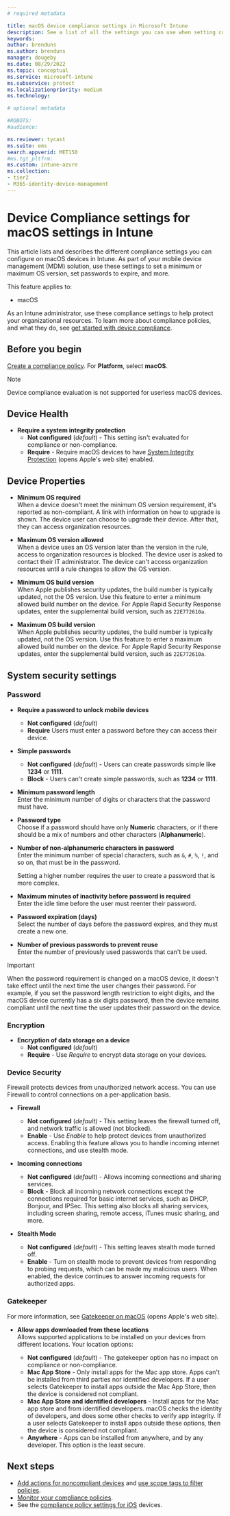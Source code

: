 ```yaml
---
# required metadata

title: macOS device compliance settings in Microsoft Intune
description: See a list of all the settings you can use when setting compliance for your macOS devices in Microsoft Intune. Require Apple's system integrity protection, set password restrictions, require a firewall, allow gatekeeper, and more.
keywords:
author: brenduns
ms.author: brenduns
manager: dougeby
ms.date: 08/29/2022
ms.topic: conceptual
ms.service: microsoft-intune
ms.subservice: protect
ms.localizationpriority: medium
ms.technology:

# optional metadata

#ROBOTS:
#audience:

ms.reviewer: tycast
ms.suite: ems
search.appverid: MET150
#ms.tgt_pltfrm:
ms.custom: intune-azure
ms.collection:
- tier2
- M365-identity-device-management
---
```


# Device Compliance settings for macOS settings in Intune

This article lists and describes the different compliance settings you can configure on macOS devices in Intune. As part of your mobile device management (MDM) solution, use these settings to set a minimum or maximum OS version, set passwords to expire, and more.

This feature applies to:

- macOS

As an Intune administrator, use these compliance settings to help protect your organizational resources. To learn more about compliance policies, and what they do, see [get started with device compliance](device-compliance-get-started.md).

## Before you begin

[Create a compliance policy](create-compliance-policy.md#create-the-policy). For **Platform**, select **macOS**.

> [!NOTE]  
> Device compliance evaluation is not supported for userless macOS devices.  

## Device Health

- **Require a system integrity protection**  
  - **Not configured** (*default*) - This setting isn't evaluated for compliance or non-compliance.
  - **Require** - Require macOS devices to have [System Integrity Protection](https://support.apple.com/HT204899) (opens Apple's web site) enabled.  

## Device Properties

- **Minimum OS required**  
  When a device doesn't meet the minimum OS version requirement, it's reported as non-compliant. A link with information on how to upgrade is shown. The device user can choose to upgrade their device. After that, they can access organization resources.

- **Maximum OS version allowed**  
  When a device uses an OS version later than the version in the rule, access to organization resources is blocked. The device user is asked to contact their IT administrator. The device can't access organization resources until a rule changes to allow the OS version.

- **Minimum OS build version**  
  When Apple publishes security updates, the build number is typically updated, not the OS version. Use this feature to enter a minimum allowed build number on the device. For Apple Rapid Security Response updates, enter the supplemental build version, such as `22E772610a`.

- **Maximum OS build version**  
  When Apple publishes security updates, the build number is typically updated, not the OS version. Use this feature to enter a maximum allowed build number on the device. For Apple Rapid Security Response updates, enter the supplemental build version, such as `22E772610a`.

## System security settings

### Password

- **Require a password to unlock mobile devices**  
  - **Not configured** (*default*)
  - **Require** Users must enter a password before they can access their device.

- **Simple passwords**  
  - **Not configured** (*default*) - Users can create passwords simple like **1234** or **1111**.
  - **Block** - Users can't create simple passwords, such as **1234** or **1111**.

- **Minimum password length**  
  Enter the minimum number of digits or characters that the password must have.

- **Password type**  
  Choose if a password should have only **Numeric** characters, or if there should be a mix of numbers and other characters (**Alphanumeric**).

- **Number of non-alphanumeric characters in password**  
  Enter the minimum number of special characters, such as `&`, `#`, `%`, `!`, and so on, that must be in the password.

  Setting a higher number requires the user to create a password that is more complex.

- **Maximum minutes of inactivity before password is required**  
  Enter the idle time before the user must reenter their password.

- **Password expiration (days)**  
  Select the number of days before the password expires, and they must create a new one.

- **Number of previous passwords to prevent reuse**  
  Enter the number of previously used passwords that can't be used.
> [!IMPORTANT]
> When the password requirement is changed on a macOS device, it doesn't take effect until the next time the user changes their password. For example, if you set the password length restriction to eight digits, and the macOS device currently has a six digits password, then the device remains compliant until the next time the user updates their password on the device.

### Encryption

- **Encryption of data storage on a device**  
  - **Not configured** (*default*)
  - **Require** - Use *Require* to encrypt data storage on your devices.

### Device Security

Firewall protects devices from unauthorized network access. You can use Firewall to control connections on a per-application basis. 

- **Firewall**  
  - **Not configured** (*default*) - This setting leaves the firewall turned off, and network traffic is allowed (not blocked).
  - **Enable** -  Use *Enable* to help protect devices from unauthorized access. Enabling this feature allows you to handle incoming internet connections, and use stealth mode. 

- **Incoming connections**  
  - **Not configured** (*default*) - Allows incoming connections and sharing services.
  - **Block** - Block all incoming network connections except the connections required for basic internet services, such as DHCP, Bonjour, and IPSec. This setting also blocks all sharing services, including screen sharing, remote access, iTunes music sharing, and more.  

- **Stealth Mode**  
  - **Not configured** (*default*) - This setting leaves stealth mode turned off.
  - **Enable** - Turn on stealth mode to prevent devices from responding to probing requests, which can be made my malicious users. When enabled, the device continues to answer incoming requests for authorized apps.  

### Gatekeeper

For more information, see [Gatekeeper on macOS](https://support.apple.com/HT202491) (opens Apple's web site).

- **Allow apps downloaded from these locations**  
  Allows supported applications to be installed on your devices from different locations. Your location options:

  - **Not configured** (*default*) - The gatekeeper option has no impact on compliance or non-compliance.  
  - **Mac App Store** - Only install apps for the Mac app store. Apps can't be installed from third parties nor identified developers. If a user selects Gatekeeper to install apps outside the Mac App Store, then the device is considered not compliant.
  - **Mac App Store and identified developers** - Install apps for the Mac app store and from identified developers. macOS checks the identity of developers, and does some other checks to verify app integrity. If a user selects Gatekeeper to install apps outside these options, then the device is considered not compliant.
  - **Anywhere** - Apps can be installed from anywhere, and by any developer. This option is the least secure.
 

## Next steps

- [Add actions for noncompliant devices](actions-for-noncompliance.md) and [use scope tags to filter policies](../fundamentals/scope-tags.md).
- [Monitor your compliance policies](compliance-policy-monitor.md).
- See the [compliance policy settings for iOS](compliance-policy-create-ios.md) devices.
